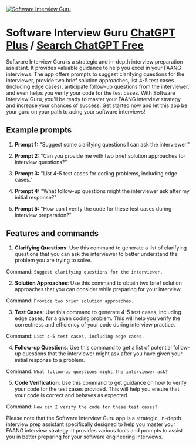 
[![Software Interview Guru](https://files.oaiusercontent.com/file-LWDVW5Ju5KgAW5i5XnaoOwxn?se=2123-10-18T19%3A36%3A02Z&sp=r&sv=2021-08-06&sr=b&rscc=max-age%3D31536000%2C%20immutable&rscd=attachment%3B%20filename%3D857fc767-43fe-4a89-9e5d-3a32d0670eef.png&sig=RPKg8odfSZT%2B/y8hiAkrWA4yjIi9I%2BcD77zXcFOgs/U%3D)](https://chat.openai.com/g/g-Tr5PYvW4s-software-interview-guru)

# Software Interview Guru [ChatGPT Plus](https://chat.openai.com/g/g-Tr5PYvW4s-software-interview-guru) / [Search ChatGPT Free](https://gptcall.net/index.html#/?search=Software%20Interview%20Guru)

Software Interview Guru is a strategic and in-depth interview preparation assistant. It provides valuable guidance to help you excel in your FAANG interviews. The app offers prompts to suggest clarifying questions for the interviewer, provide two brief solution approaches, list 4-5 test cases (including edge cases), anticipate follow-up questions from the interviewer, and even helps you verify your code for the test cases. With Software Interview Guru, you'll be ready to master your FAANG interview strategy and increase your chances of success. Get started now and let this app be your guru on your path to acing your software interviews!

## Example prompts

1. **Prompt 1:** "Suggest some clarifying questions I can ask the interviewer."

2. **Prompt 2:** "Can you provide me with two brief solution approaches for interview questions?"

3. **Prompt 3:** "List 4-5 test cases for coding problems, including edge cases."

4. **Prompt 4:** "What follow-up questions might the interviewer ask after my initial response?"

5. **Prompt 5:** "How can I verify the code for these test cases during interview preparation?"

## Features and commands

1. **Clarifying Questions**: Use this command to generate a list of clarifying questions that you can ask the interviewer to better understand the problem you are trying to solve.

Command: `Suggest clarifying questions for the interviewer.`

2. **Solution Approaches**: Use this command to obtain two brief solution approaches that you can consider while preparing for your interview.

Command: `Provide two brief solution approaches.`

3. **Test Cases**: Use this command to generate 4-5 test cases, including edge cases, for a given coding problem. This will help you verify the correctness and efficiency of your code during interview practice.

Command: `List 4-5 test cases, including edge cases.`

4. **Follow-up Questions**: Use this command to get a list of potential follow-up questions that the interviewer might ask after you have given your initial response to a problem.

Command: `What follow-up questions might the interviewer ask?`

5. **Code Verification**: Use this command to get guidance on how to verify your code for the test cases provided. This will help you ensure that your code is correct and behaves as expected.

Command: `How can I verify the code for these test cases?`

Please note that the Software Interview Guru app is a strategic, in-depth interview prep assistant specifically designed to help you master your FAANG interview strategy. It provides various tools and prompts to assist you in better preparing for your software engineering interviews.


